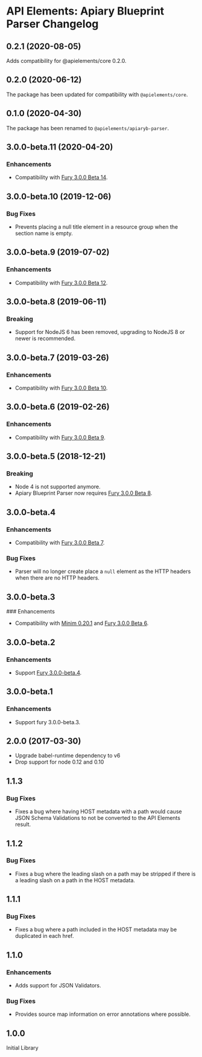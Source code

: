# API Elements: Apiary Blueprint Parser Changelog

## 0.2.1 (2020-08-05)

Adds compatibility for @apielements/core 0.2.0.

## 0.2.0 (2020-06-12)

The package has been updated for compatibility with `@apielements/core`.

## 0.1.0 (2020-04-30)

The package has been renamed to `@apielements/apiaryb-parser`.

## 3.0.0-beta.11 (2020-04-20)

### Enhancements

- Compatibility with [Fury 3.0.0 Beta 14](https://github.com/apiaryio/api-elements.js/releases/tag/fury@3.0.0-beta.14).

## 3.0.0-beta.10 (2019-12-06)

### Bug Fixes

- Prevents placing a null title element in a resource group when the section
  name is empty.

## 3.0.0-beta.9 (2019-07-02)

### Enhancements

- Compatibility with [Fury 3.0.0 Beta 12](https://github.com/apiaryio/api-elements.js/releases/tag/fury@3.0.0-beta.12).

## 3.0.0-beta.8 (2019-06-11)

### Breaking

- Support for NodeJS 6 has been removed, upgrading to NodeJS 8 or newer is
  recommended.

## 3.0.0-beta.7 (2019-03-26)

### Enhancements

- Compatibility with [Fury 3.0.0 Beta 10](https://github.com/apiaryio/api-elements.js/releases/tag/fury@3.0.0-beta.10).

## 3.0.0-beta.6 (2019-02-26)

### Enhancements

- Compatibility with [Fury 3.0.0 Beta 9](https://github.com/apiaryio/api-elements.js/releases/tag/fury-3.0.0-beta.9).

## 3.0.0-beta.5 (2018-12-21)

### Breaking

- Node 4 is not supported anymore.
- Apiary Blueprint Parser now requires [Fury 3.0.0 Beta 8](https://github.com/apiaryio/api-elements.js/releases/tag/fury-3.0.0-beta.8).

## 3.0.0-beta.4

### Enhancements

- Compatibility with [Fury 3.0.0 Beta 7](https://github.com/apiaryio/fury.js/releases/tag/v3.0.0-beta.7).

### Bug Fixes

- Parser will no longer create place a `null` element as the HTTP headers when
  there are no HTTP headers.

## 3.0.0-beta.3

### Enhancements

- Compatibility with [Minim 0.20.1](https://github.com/refractproject/minim/releases/tag/v0.20.1)
  and [Fury 3.0.0 Beta 6](https://github.com/apiaryio/fury.js/releases/tag/v3.0.0-beta.6).

## 3.0.0-beta.2

### Enhancements

- Support [Fury 3.0.0-beta.4](https://github.com/apiaryio/fury.js/releases/tag/v3.0.0-beta.4).

## 3.0.0-beta.1

### Enhancements

- Support fury 3.0.0-beta.3.

## 2.0.0 (2017-03-30)

- Upgrade babel-runtime dependency to v6
- Drop support for node 0.12 and 0.10

## 1.1.3

### Bug Fixes

* Fixes a bug where having HOST metadata with a path would cause JSON Schema
  Validations to not be converted to the API Elements result.


## 1.1.2

### Bug Fixes

* Fixes a bug where the leading slash on a path may be stripped if there is a
  leading slash on a path in the HOST metadata.


## 1.1.1

### Bug Fixes

* Fixes a bug where a path included in the HOST metadata may be duplicated in
  each href.


## 1.1.0

### Enhancements

* Adds support for JSON Validators.

### Bug Fixes

* Provides source map information on error annotations where possible.


## 1.0.0

Initial Library
